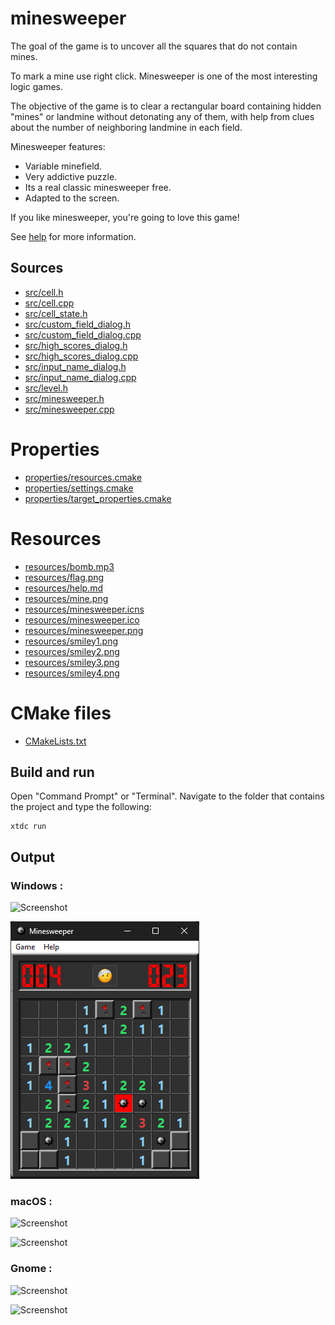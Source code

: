 # minesweeper

The goal of the game is to uncover all the squares that do not contain mines.

To mark a mine use right click. Minesweeper is one of the most interesting logic games.

The objective of the game is to clear a rectangular board containing hidden "mines" or landmine without detonating any of them, 
with help from clues about the number of neighboring landmine in each field.

Minesweeper features:
 - Variable minefield.
 - Very addictive puzzle.
 - Its a real classic minesweeper free.
 - Adapted to the screen.
 
 If you like minesweeper, you're going to love this game!
 
 See [help](docs/help.md) for more information.
 
## Sources

* [src/cell.h](src/cell.h)
* [src/cell.cpp](src/cell.cpp)
* [src/cell_state.h](src/cell_state.h)
* [src/custom_field_dialog.h](src/custom_field_dialog.h)
* [src/custom_field_dialog.cpp](src/custom_field_dialog.cpp)
* [src/high_scores_dialog.h](src/high_scores_dialog.h)
* [src/high_scores_dialog.cpp](src/high_scores_dialog.cpp)
* [src/input_name_dialog.h](src/input_name_dialog.h)
* [src/input_name_dialog.cpp](src/input_name_dialog.cpp)
* [src/level.h](src/level.h)
* [src/minesweeper.h](src/minesweeper.h)
* [src/minesweeper.cpp](src/minesweeper.cpp)

# Properties

* [properties/resources.cmake](properties/resources.cmake)
* [properties/settings.cmake](properties/settings.cmake)
* [properties/target_properties.cmake](properties/target_properties.cmake)

# Resources

* [resources/bomb.mp3](resources/bomb.mp3)
* [resources/flag.png](resources/flag.png)
* [resources/help.md](resources/help.md)
* [resources/mine.png](resources/mine.png)
* [resources/minesweeper.icns](resources/minesweeper.icns)
* [resources/minesweeper.ico](resources/minesweeper.ico)
* [resources/minesweeper.png](resources/minesweeper.png)
* [resources/smiley1.png](resources/smiley1.png)
* [resources/smiley2.png](resources/smiley2.png)
* [resources/smiley3.png](resources/smiley3.png)
* [resources/smiley4.png](resources/smiley4.png)

# CMake files

* [CMakeLists.txt](CMakeLists.txt)

## Build and run

Open "Command Prompt" or "Terminal". Navigate to the folder that contains the project and type the following:

```shell
xtdc run
```

## Output

### Windows :

![Screenshot](../../../../docs/pictures/examples/minesweeper_w.png)

![Screenshot](../../../../docs/pictures/examples/minesweeper_wd.png)

### macOS :

![Screenshot](../../../../docs/pictures/examples/minesweeper_m.png)

![Screenshot](../../../../docs/pictures/examples/minesweeper_md.png)

### Gnome :

![Screenshot](../../../../docs/pictures/examples/minesweeper_g.png)

![Screenshot](../../../../docs/pictures/examples/minesweeper_gd.png)
